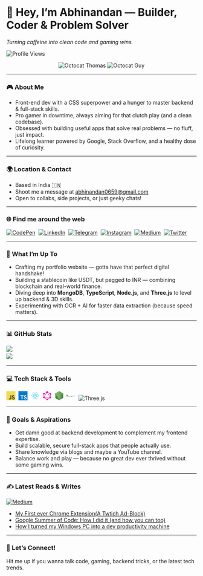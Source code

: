 # 👋 Hey, I’m Abhinandan — Builder, Coder & Problem Solver

*Turning caffeine into clean code and gaming wins.*

![Profile Views](https://komarev.com/ghpvc/?username=abhinandansharma&color=blueviolet)

<p align="center">
  <img src="https://octodex.github.com/images/daftpunktocat-thomas.gif" height="160" alt="Octocat Thomas" />
  <img src="https://octodex.github.com/images/daftpunktocat-guy.gif" height="160" alt="Octocat Guy" />
</p>

---

### 🎮 About Me  
- Front-end dev with a CSS superpower and a hunger to master backend & full-stack skills.  
- Pro gamer in downtime, always aiming for that clutch play (and a clean codebase).  
- Obsessed with building useful apps that solve real problems — no fluff, just impact.  
- Lifelong learner powered by Google, Stack Overflow, and a healthy dose of curiosity.

---

### 🌍 Location & Contact  
- Based in India 🇮🇳  
- Shoot me a message at [abhinandan0659@gmail.com](mailto:abhinandan0659@gmail.com)  
- Open to collabs, side projects, or just geeky chats!

---

### 🌐 Find me around the web  
<p>
  <a href="https://codepen.io/abhinandansharma" title="CodePen"><img alt="CodePen" width="22px" src="https://user-images.githubusercontent.com/35263182/173191693-3862a52f-6cf0-4be0-8093-7f50f5819a3f.png" /></a>&nbsp;
  <a href="https://www.linkedin.com/in/abhinandan-sharma-672299150/" title="LinkedIn"><img alt="LinkedIn" width="22px" src="https://user-images.githubusercontent.com/35263182/173191332-989a9e9c-57f9-4d73-b311-d3bcecbc6e48.png" /></a>&nbsp;
  <a href="https://t.me/abhinandan0659" title="Telegram"><img alt="Telegram" width="22px" src="https://user-images.githubusercontent.com/35263182/173191559-3eb57002-e484-4f80-a9e6-8302b546a0b5.png" /></a>&nbsp;
  <a href="https://instagram.com/_abhinandansharma" title="Instagram"><img alt="Instagram" width="22px" src="https://user-images.githubusercontent.com/35263182/173191357-4967e888-c340-4b1b-83c0-c027bd5f0b52.png" /></a>&nbsp;
  <a href="https://medium.com/@abhinandan0659" title="Medium"><img alt="Medium" width="22px" src="https://user-images.githubusercontent.com/35263182/173191404-e45bb7e5-e70d-4cab-99c5-bc8056dea12f.png" /></a>&nbsp;
  <a href="https://twitter.com/notjustadev" title="Twitter (X)"><img alt="Twitter" width="22px" src="https://cdn.jsdelivr.net/gh/simple-icons/simple-icons/icons/x.svg" /></a>
</p>

---

### 🚀 What I’m Up To
- Crafting my portfolio website — gotta have that perfect digital handshake!
- Building a stablecoin like USDT, but pegged to INR — combining blockchain and real-world finance.
- Diving deep into **MongoDB**, **TypeScript**, **Node.js**, and **Three.js** to level up backend & 3D skills.
- Experimenting with OCR + AI for faster data extraction (because speed matters).

---

### 📊 GitHub Stats

![](https://github-profile-summary-cards.vercel.app/api/cards/stats?username=abhinandansharma&theme=dracula) <br/>
[![](https://github-profile-summary-cards.vercel.app/api/cards/profile-details?username=abhinandansharma&theme=dracula)](https://github.com/vn7n24fzkq/github-profile-summary-cards)

---

### 💻 Tech Stack & Tools

<p>
  <img alt="JavaScript" height="24" src="https://raw.githubusercontent.com/github/explore/main/topics/javascript/javascript.png" />&nbsp;
  <img alt="TypeScript" height="24" src="https://raw.githubusercontent.com/github/explore/main/topics/typescript/typescript.png" />&nbsp;
  <img alt="React" height="24" src="https://raw.githubusercontent.com/github/explore/main/topics/react/react.png" />&nbsp;
  <img alt="GraphQL" height="24" src="https://raw.githubusercontent.com/github/explore/main/topics/graphql/graphql.png" />&nbsp;
  <img alt="Node.js" height="24" src="https://raw.githubusercontent.com/github/explore/main/topics/nodejs/nodejs.png" />&nbsp;
  <img alt="MongoDB" height="24" src="https://raw.githubusercontent.com/github/explore/main/topics/mongodb/mongodb.png" />&nbsp;
  <img alt="Three.js" height="24" src="https://cdn.jsdelivr.net/gh/devicons/devicon/icons/threejs/threejs-original.svg" />
</p>

---

### 🎯 Goals & Aspirations
- Get damn good at backend development to complement my frontend expertise.
- Build scalable, secure full-stack apps that people actually use.
- Share knowledge via blogs and maybe a YouTube channel.
- Balance work and play — because no great dev ever thrived without some gaming wins.

---

### ✍️ Latest Reads & Writes  
[![Medium](https://img.shields.io/badge/Medium-12100E?style=for-the-badge&logo=medium&logoColor=white)](https://medium.com/@abhinandan0659)

- [My First ever Chrome Extension(A Twtich Ad-Block)](https://medium.com/@abhinandan0659/how-i-built-my-first-chrome-extension-a-twitch-ad-blocker-30cbad3c8b44)
- [Google Summer of Code: How I did it (and how you can too)](https://medium.com/@abhinandan0659/google-summer-of-code-how-i-did-it-and-how-you-can-do-it-too-22e51201a1e0?source=friends_link&sk=8d198b3a537d3a4411b55ad3ce0ba94f)  
- [How I turned my Windows PC into a dev productivity machine](https://medium.com/@abhinandan0659/how-i-turned-my-windows-pc-into-a-productivity-machine-for-development-wsl-hyper-oh-my-zsh-79ee614afbd2?source=friends_link&sk=b1e866afd6ebc05471f8247fe6e57f91)

---

### 🤝 Let’s Connect!  
Hit me up if you wanna talk code, gaming, backend tricks, or the latest tech trends.
